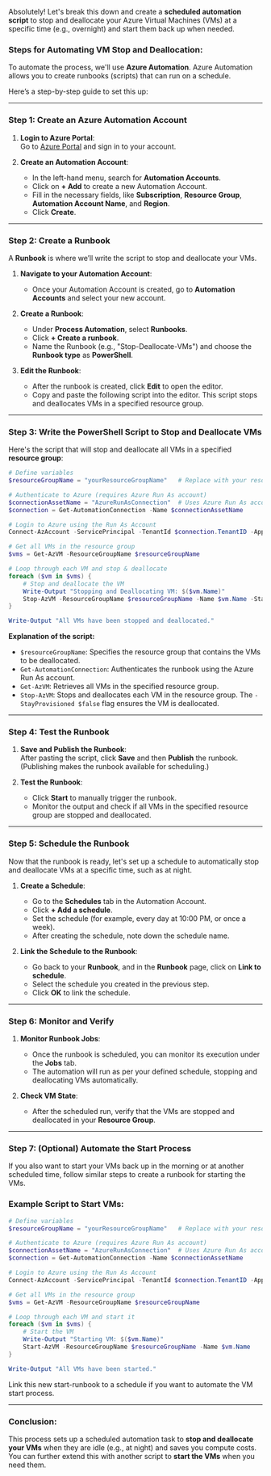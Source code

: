 Absolutely! Let's break this down and create a **scheduled automation script** to stop and deallocate your Azure Virtual Machines (VMs) at a specific time (e.g., overnight) and start them back up when needed.

### Steps for Automating VM Stop and Deallocation:

To automate the process, we'll use **Azure Automation**. Azure Automation allows you to create runbooks (scripts) that can run on a schedule.

Here’s a step-by-step guide to set this up:

---

### **Step 1: Create an Azure Automation Account**

1. **Login to Azure Portal**:  
   Go to [Azure Portal](https://portal.azure.com) and sign in to your account.

2. **Create an Automation Account**:  
   - In the left-hand menu, search for **Automation Accounts**.
   - Click on **+ Add** to create a new Automation Account.
   - Fill in the necessary fields, like **Subscription**, **Resource Group**, **Automation Account Name**, and **Region**.
   - Click **Create**.

---

### **Step 2: Create a Runbook**

A **Runbook** is where we’ll write the script to stop and deallocate your VMs.

1. **Navigate to your Automation Account**:  
   - Once your Automation Account is created, go to **Automation Accounts** and select your new account.

2. **Create a Runbook**:  
   - Under **Process Automation**, select **Runbooks**.
   - Click **+ Create a runbook**.
   - Name the Runbook (e.g., "Stop-Deallocate-VMs") and choose the **Runbook type** as **PowerShell**.

3. **Edit the Runbook**:  
   - After the runbook is created, click **Edit** to open the editor.
   - Copy and paste the following script into the editor. This script stops and deallocates VMs in a specified resource group.

---

### **Step 3: Write the PowerShell Script to Stop and Deallocate VMs**

Here's the script that will stop and deallocate all VMs in a specified **resource group**:

```powershell
# Define variables
$resourceGroupName = "yourResourceGroupName"   # Replace with your resource group name

# Authenticate to Azure (requires Azure Run As account)
$connectionAssetName = "AzureRunAsConnection"  # Uses Azure Run As account for authentication
$connection = Get-AutomationConnection -Name $connectionAssetName

# Login to Azure using the Run As Account
Connect-AzAccount -ServicePrincipal -TenantId $connection.TenantID -ApplicationId $connection.ApplicationID -CertificateThumbprint $connection.CertificateThumbprint

# Get all VMs in the resource group
$vms = Get-AzVM -ResourceGroupName $resourceGroupName

# Loop through each VM and stop & deallocate
foreach ($vm in $vms) {
    # Stop and deallocate the VM
    Write-Output "Stopping and Deallocating VM: $($vm.Name)"
    Stop-AzVM -ResourceGroupName $resourceGroupName -Name $vm.Name -StayProvisioned $false -Force
}

Write-Output "All VMs have been stopped and deallocated."
```

**Explanation of the script:**
- `$resourceGroupName`: Specifies the resource group that contains the VMs to be deallocated.
- `Get-AutomationConnection`: Authenticates the runbook using the Azure Run As account.
- `Get-AzVM`: Retrieves all VMs in the specified resource group.
- `Stop-AzVM`: Stops and deallocates each VM in the resource group. The `-StayProvisioned $false` flag ensures the VM is deallocated.

---

### **Step 4: Test the Runbook**

1. **Save and Publish the Runbook**:  
   After pasting the script, click **Save** and then **Publish** the runbook.  
   (Publishing makes the runbook available for scheduling.)

2. **Test the Runbook**:  
   - Click **Start** to manually trigger the runbook.
   - Monitor the output and check if all VMs in the specified resource group are stopped and deallocated.

---

### **Step 5: Schedule the Runbook**

Now that the runbook is ready, let's set up a schedule to automatically stop and deallocate VMs at a specific time, such as at night.

1. **Create a Schedule**:  
   - Go to the **Schedules** tab in the Automation Account.
   - Click **+ Add a schedule**.
   - Set the schedule (for example, every day at 10:00 PM, or once a week).
   - After creating the schedule, note down the schedule name.

2. **Link the Schedule to the Runbook**:  
   - Go back to your **Runbook**, and in the **Runbook** page, click on **Link to schedule**.
   - Select the schedule you created in the previous step.
   - Click **OK** to link the schedule.

---

### **Step 6: Monitor and Verify**

1. **Monitor Runbook Jobs**:  
   - Once the runbook is scheduled, you can monitor its execution under the **Jobs** tab.
   - The automation will run as per your defined schedule, stopping and deallocating VMs automatically.

2. **Check VM State**:  
   - After the scheduled run, verify that the VMs are stopped and deallocated in your **Resource Group**.

---

### **Step 7: (Optional) Automate the Start Process**

If you also want to start your VMs back up in the morning or at another scheduled time, follow similar steps to create a runbook for starting the VMs.

### Example Script to Start VMs:

```powershell
# Define variables
$resourceGroupName = "yourResourceGroupName"   # Replace with your resource group name

# Authenticate to Azure (requires Azure Run As account)
$connectionAssetName = "AzureRunAsConnection"  # Uses Azure Run As account for authentication
$connection = Get-AutomationConnection -Name $connectionAssetName

# Login to Azure using the Run As Account
Connect-AzAccount -ServicePrincipal -TenantId $connection.TenantID -ApplicationId $connection.ApplicationID -CertificateThumbprint $connection.CertificateThumbprint

# Get all VMs in the resource group
$vms = Get-AzVM -ResourceGroupName $resourceGroupName

# Loop through each VM and start it
foreach ($vm in $vms) {
    # Start the VM
    Write-Output "Starting VM: $($vm.Name)"
    Start-AzVM -ResourceGroupName $resourceGroupName -Name $vm.Name
}

Write-Output "All VMs have been started."
```

Link this new start-runbook to a schedule if you want to automate the VM start process.

---

### **Conclusion:**

This process sets up a scheduled automation task to **stop and deallocate your VMs** when they are idle (e.g., at night) and saves you compute costs. You can further extend this with another script to **start the VMs** when you need them.
